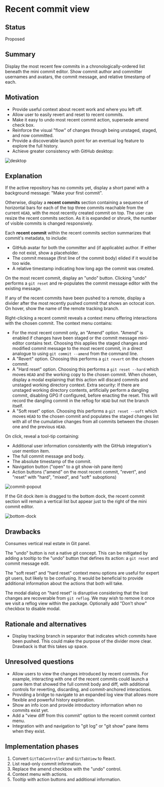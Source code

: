# Recent commit view

## Status

Proposed

## Summary

Display the most recent few commits in a chronologically-ordered list beneath the mini commit editor. Show commit author and committer usernames and avatars, the commit message, and relative timestamp of each.

## Motivation

* Provide useful context about recent work and where you left off.
* Allow user to easily revert and reset to recent commits.
* Make it easy to undo most recent commit action, supersede amend check box.
* Reinforce the visual "flow" of changes through being unstaged, staged, and now committed.
* Provide a discoverable launch point for an eventual log feature to explore the full history.
* Achieve greater consistency with GitHub desktop:

![desktop](https://user-images.githubusercontent.com/7910250/36570484-1754fb3c-17e7-11e8-8da3-b658d404fd2c.png)

## Explanation

If the active repository has no commits yet, display a short panel with a background message: "Make your first commit".

Otherwise, display a **recent commits** section containing a sequence of horizontal bars for each of the top three commits reachable from the current `HEAD`, with the most recently created commit on top. The user can resize the recent commits section. As it is expanded or shrunk, the number of visible commits is changed responsively.

Each **recent commit** within the recent commits section summarizes that commit's metadata, to include:

* GitHub avatar for both the committer and (if applicable) author. If either do not exist, show a placeholder.
* The commit message (first line of the commit body) elided if it would be too wide.
* A relative timestamp indicating how long ago the commit was created.

On the most recent commit, display an "undo" button. Clicking "undo" performs a `git reset` and re-populates the commit message editor with the existing message.

If any of the recent commits have been pushed to a remote, display a divider after the most recently pushed commit that shows an octocat icon. On hover, show the name of the remote tracking branch.

Right-clicking a recent commit reveals a context menu offering interactions with the chosen commit. The context menu contains:

* For the most recent commit only, an "Amend" option. "Amend" is enabled if changes have been staged or the commit message mini-editor contains text. Choosing this applies the staged changes and modified commit message to the most recent commit, in a direct analogue to using `git commit --amend` from the command line.
* A "Revert" option. Choosing this performs a `git revert` on the chosen commit.
* A "Hard reset" option. Choosing this performs a `git reset --hard` which moves `HEAD` and the working copy to the chosen commit. When chosen, display a modal explaining that this action will discard commits and unstaged working directory context. Extra security: If there are unstaged working directory contents, artificially perform a dangling commit, disabling GPG if configured, before enacting the reset. This will record the dangling commit in the reflog for `HEAD` but not the branch itself.
* A "Soft reset" option. Choosing this performs a `git reset --soft` which moves `HEAD` to the chosen commit and populates the staged changes list with all of the cumulative changes from all commits between the chosen one and the previous `HEAD`.

On click, reveal a tool-tip containing:

* Additional user information consistently with the GitHub integration's user mention item.
* The full commit message and body.
* The absolute timestamp of the commit.
* Navigation button ("open" to a git show-ish pane item)
* Action buttons ("amend" on the most recent commit, "revert", and "reset" with "hard", "mixed", and "soft" suboptions)

![commit-popout](https://user-images.githubusercontent.com/17565/36570682-11545cae-17e8-11e8-80a8-ffcf7328e214.JPG)

If the Git dock item is dragged to the bottom dock, the recent commit section will remain a vertical list but appear just to the right of the mini commit editor.

![bottom-dock](https://user-images.githubusercontent.com/17565/36570687-14738ca2-17e8-11e8-91f7-5cf1472d871b.JPG)

## Drawbacks

Consumes vertical real estate in Git panel.

The "undo" button is not a native git concept. This can be mitigated by adding a tooltip to the "undo" button that defines its action: a `git reset` and commit message edit.

The "soft reset" and "hard reset" context menu options are useful for expert git users, but likely to be confusing. It would be beneficial to provide additional information about the actions that both will take.

The modal dialog on "hard reset" is disruptive considering that the lost changes are recoverable from `git reflog`. We may wish to remove it once we visit a reflog view within the package. Optionally add "Don't show" checkbox to disable modal.

## Rationale and alternatives

- Display tracking branch in separator that indicates which commits have been pushed. This could make the purpose of the divider more clear. Drawback is that this takes up space.

## Unresolved questions

- Allow users to view the changes introduced by recent commits. For example, interacting with one of the recent commits could launch a pane item that showed the full commit body and diff, with additional controls for reverting, discarding, and commit-anchored interactions.
- Providing a bridge to navigate to an expanded log view that allows more flexible and powerful history exploration.
- Show an info icon and provide introductory information when no commits exist yet.
- Add a "view diff from this commit" option to the recent commit context menu.
- Integration with and navigation to "git log" or "git show" pane items when they exist.

## Implementation phases

1. Convert `GitTabController` and `GitTabView` to React.
2. List read-only commit information.
3. Replace the amend checkbox with the "undo" control.
4. Context menu with actions.
5. Tooltip with action buttons and additional information.
